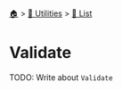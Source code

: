<!--startTocHeader-->
[🏠](../../README.md) > [🔧 Utilities](../README.md) > [🧺 List](README.md)
# Validate
<!--endTocHeader-->

TODO: Write about `Validate`

<!--startTocSubTopic-->
<!--endTocSubTopic-->